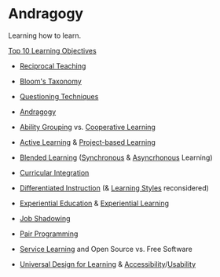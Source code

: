 # Andragogy
Learning how to learn.

[Top 10 Learning Objectives](/LearningObjectives.ppsx)

- [Reciprocal Teaching](/reciprocal-teaching/README.md)
- [Bloom's Taxonomy](/blooms-taxonomy/README.md)
- [Questioning Techniques](/questioning-techniques/README.md)


- [Andragogy](http://www.otan.us/browse/index.cfm?fuseaction=doc&catid=23083&ref=117)
- [Ability Grouping](/ability-grouping/README.md) vs. [Cooperative Learning](/ability-grouping/README.md)
- [Active Learning](http://www.otan.us/browse/index.cfm?fuseaction=doc&catid=23610&ref=595) & [Project-based Learning](http://www.otan.us/browse/index.cfm?fuseaction=doc&catid=29858&ref=718)
- [Blended Learning](http://www.otan.us/browse/index.cfm?fuseaction=doc&catid=33953&ref=813) ([Synchronous](http://www.otan.us/browse/index.cfm?fuseaction=doc&catid=23560&ref=547) & [Asyncrhonous](http://www.otan.us/browse/index.cfm?fuseaction=doc&catid=23559&ref=546) Learning)
- [Curricular Integration](/curricular-integration/README.md)
- [Differentiated Instruction](http://www.otan.us/browse/index.cfm?fuseaction=doc&catid=33548&ref=780) (& [Learning Styles](http://blog.matbury.com/2015/08/12/learning-styles-mindsets-and-adaptive-strategies/) reconsidered)
- [Experiential Education](http://www.otan.us/browse/index.cfm?fuseaction=doc&catid=23355&ref=319) & [Experiential Learning](http://www.otan.us/browse/index.cfm?fuseaction=doc&catid=23641&ref=623)
- [Job Shadowing](https://en.wikipedia.org/wiki/Job_shadow)
- [Pair Programming](https://en.wikipedia.org/wiki/Pair_programming)
- [Service Learning](http://www.otan.us/browse/index.cfm?fuseaction=doc&catid=23539&ref=538) and Open Source vs. Free Software
- [Universal Design for Learning](http://www.otan.us/browse/index.cfm?fuseaction=doc&catid=32778&ref=762) & [Accessibility](https://en.wikipedia.org/wiki/Web_accessibility)/[Usability](https://en.wikipedia.org/wiki/Web_usability)
